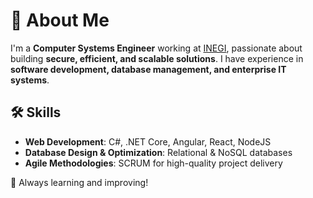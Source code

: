 # 👋 About Me  

I'm a **Computer Systems Engineer** working at [INEGI](https://www.inegi.org.mx), passionate about building **secure, efficient, and scalable solutions**. I have experience in **software development, database management, and enterprise IT systems**.  

## 🛠️ Skills  
- **Web Development**: C#, .NET Core, Angular, React, NodeJS  
- **Database Design & Optimization**: Relational & NoSQL databases  
- **Agile Methodologies**: SCRUM for high-quality project delivery  

🚀 Always learning and improving!  

